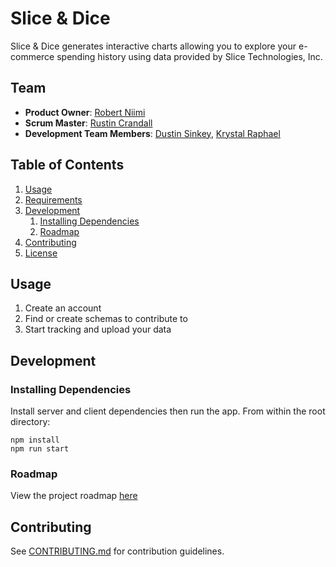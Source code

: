 Slice & Dice
=======

Slice & Dice generates interactive charts allowing you to explore your e-commerce spending history using data provided by Slice Technologies, Inc. 

## Team

  - __Product Owner__: [Robert Niimi](https://github.com/robertn702)
  - __Scrum Master__: [Rustin Crandall](https://github.com/rustinpc)
  - __Development Team Members__: [Dustin Sinkey](https://github.com/dsinkey), [Krystal Raphael](https://github.com/kdr18702)

## Table of Contents

1. [Usage](#Usage)
1. [Requirements](#requirements)
1. [Development](#development)
    1. [Installing Dependencies](#installing-dependencies)
    1. [Roadmap](#roadmap)
1. [Contributing](#contributing)
1. [License](#license)

## Usage

1. Create an account
2. Find or create schemas to contribute to
3. Start tracking and upload your data

## Development

### Installing Dependencies
Install server and client dependencies then run the app. From within the root directory:

```
npm install
npm run start
```

### Roadmap

View the project roadmap [here][roadmap-url]

## Contributing

See [CONTRIBUTING.md][contributing-url] for contribution guidelines.

[contributing-url]: https://github.com/SLICE-REACTOR/Slice-Reactor/blob/develop/CONTRIBUTING.md
[roadmap-url]: https://github.com/SLICE-REACTOR/Slice-Reactor/wiki/Roadmap